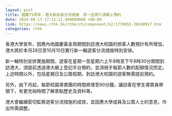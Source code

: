 ```yaml
---
layout: post
title: 國慶75周年｜港大新訪客分流措施　周一至周六須網上預約
date: 2024-09-17 17:11:21.000000000 +08:00
link: https://news.rthk.hk/rthk/ch/component/k2/1770955-20240917.htm
categories: rthk
---
```


香港大學宣布，因應內地國慶黃金周期間到訪港大校園的旅客人數預計有所增加，港大將於本月28日至10月10日實行新一輪遊客分流措施特別安排。

新一輪特別安排實施期間，遊客在星期一至星期六上午8時至下午8時30分期間到訪港大，須提前透過港大網上登記平台預約，並須視乎每節人數的配額情況而定。上述時間以外，包括星期日及公眾假期，到訪港大校園的遊客無需提前預約。

另外，由下月起，每節校園導賞團的時間將增至90分鐘，讓訪客在學生導賞員帶領下，有更充裕時間了解景點歷史及資料等。

港大會繼續密切監察遊客分流措施的成效，並因應大學成員及公眾人士的意見，作出所需調整。

